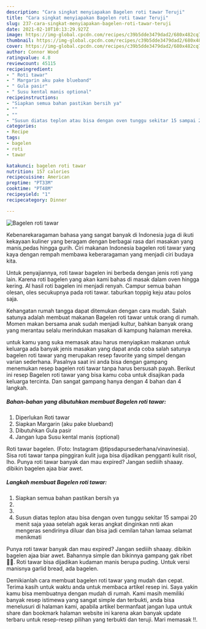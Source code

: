 ```yaml
---
description: "Cara singkat menyiapakan Bagelen roti tawar Teruji"
title: "Cara singkat menyiapakan Bagelen roti tawar Teruji"
slug: 237-cara-singkat-menyiapakan-bagelen-roti-tawar-teruji
date: 2021-02-10T10:13:29.927Z
image: https://img-global.cpcdn.com/recipes/c39b5dde3479dad2/680x482cq70/bagelen-roti-tawar-foto-resep-utama.jpg
thumbnail: https://img-global.cpcdn.com/recipes/c39b5dde3479dad2/680x482cq70/bagelen-roti-tawar-foto-resep-utama.jpg
cover: https://img-global.cpcdn.com/recipes/c39b5dde3479dad2/680x482cq70/bagelen-roti-tawar-foto-resep-utama.jpg
author: Connor Wood
ratingvalue: 4.8
reviewcount: 45115
recipeingredient:
- " Roti tawar"
- " Margarin aku pake blueband"
- " Gula pasir"
- " Susu kental manis optional"
recipeinstructions:
- "Siapkan semua bahan pastikan bersih ya"
- ""
- ""
- "Susun diatas teplon atau bisa dengan oven tunggu sekitar 15 sampai 20 menit saja yaaa setelah agak keras angkat dinginkan nnti akan mengeras sendirinya diluar dan bisa jadi cemilan tahan lamaa selamat menikmati"
categories:
- Recipe
tags:
- bagelen
- roti
- tawar

katakunci: bagelen roti tawar 
nutrition: 157 calories
recipecuisine: American
preptime: "PT33M"
cooktime: "PT48M"
recipeyield: "1"
recipecategory: Dinner

---
```



![Bagelen roti tawar](https://img-global.cpcdn.com/recipes/c39b5dde3479dad2/680x482cq70/bagelen-roti-tawar-foto-resep-utama.jpg)

Kebenarekaragaman bahasa yang sangat banyak di Indonesia juga di ikuti kekayaan kuliner yang beragam dengan berbagai rasa dari masakan yang manis,pedas hingga gurih. Ciri makanan Indonesia bagelen roti tawar yang kaya dengan rempah membawa keberaragaman yang menjadi ciri budaya kita.


Untuk penyajiannya, roti tawar bagelen ini berbeda dengan jenis roti yang lain. Karena roti bagelen yang akan kami bahas di masak dalam oven hingga kering. Al hasil roti bagelen ini menjadi renyah. Campur semua bahan olesan, oles secukupnya pada roti tawar. taburkan toppig keju atau polos saja.

Kehangatan rumah tangga dapat ditemukan dengan cara mudah. Salah satunya adalah membuat makanan Bagelen roti tawar untuk orang di rumah. Momen makan bersama anak sudah menjadi kultur, bahkan banyak orang yang merantau selalu merindukan masakan di kampung halaman mereka.

untuk kamu yang suka memasak atau harus menyiapkan makanan untuk keluarga ada banyak jenis masakan yang dapat anda coba salah satunya bagelen roti tawar yang merupakan resep favorite yang simpel dengan varian sederhana. Pasalnya saat ini anda bisa dengan gampang menemukan resep bagelen roti tawar tanpa harus bersusah payah.
Berikut ini resep Bagelen roti tawar yang bisa kamu coba untuk disajikan pada keluarga tercinta. Dan sangat gampang hanya dengan 4 bahan dan 4 langkah.


<!--inarticleads1-->

##### Bahan-bahan yang dibutuhkan membuat Bagelen roti tawar:

1. Diperlukan  Roti tawar
1. Siapkan  Margarin (aku pake blueband)
1. Dibutuhkan  Gula pasir
1. Jangan lupa  Susu kental manis (optional)


Roti tawar bagelen. (Foto: Instagram @tipsdapursederhana/vinavinesia). Sisa roti tawar tanpa pinggiran kulit juga bisa dijadikan pengganti kulit risol, lho. Punya roti tawar banyak dan mau expired? Jangan sediiih shaaay. dibikin bagelen ajaa biar awet. 

<!--inarticleads2-->

##### Langkah membuat  Bagelen roti tawar:

1. Siapkan semua bahan pastikan bersih ya
1. 
1. 
1. Susun diatas teplon atau bisa dengan oven tunggu sekitar 15 sampai 20 menit saja yaaa setelah agak keras angkat dinginkan nnti akan mengeras sendirinya diluar dan bisa jadi cemilan tahan lamaa selamat menikmati


Punya roti tawar banyak dan mau expired? Jangan sediiih shaaay. dibikin bagelen ajaa biar awet. Bahannya simple dan bikinnya gampang gak ribet 🙆🏻. Roti tawar bisa dijadikan kudaman manis berupa puding. Untuk versi manisnya garlid bread, ada bagelen. 

Demikianlah cara membuat bagelen roti tawar yang mudah dan cepat. Terima kasih untuk waktu anda untuk membaca artikel resep ini. Saya yakin kamu bisa membuatnya dengan mudah di rumah. Kami masih memiliki banyak resep istimewa yang sangat simple dan terbukti, anda bisa menelusuri di halaman kami, apabila artikel bermanfaat jangan lupa untuk share dan bookmark halaman website ini karena akan banyak update terbaru untuk resep-resep pilihan yang terbukti dan teruji. Mari memasak !!. 
